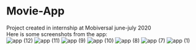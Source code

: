 # Movie-App
Project created in internship at Mobiversal june-july 2020<br/>
Here is some screenshots from the app:<br/>
![app (12)](https://user-images.githubusercontent.com/50969642/114272895-9d159380-9a20-11eb-8487-29d6080da606.jpg)
![app (11)](https://user-images.githubusercontent.com/50969642/114272890-9c7cfd00-9a20-11eb-954e-e389292db964.jpg)
![app (9)](https://user-images.githubusercontent.com/50969642/114272883-98e97600-9a20-11eb-8d75-8095aa030b20.jpg)
![app (10)](https://user-images.githubusercontent.com/50969642/114272887-9b4bd000-9a20-11eb-8a38-472fdf9c949b.jpg)
![app (8)](https://user-images.githubusercontent.com/50969642/114272881-96871c00-9a20-11eb-8ec5-b0a1b7fac859.jpg)
![app (7)](https://user-images.githubusercontent.com/50969642/114272880-95ee8580-9a20-11eb-892d-5b53e014f893.jpg)
![app (1)](https://user-images.githubusercontent.com/50969642/114272877-9424c200-9a20-11eb-9765-385913788951.jpg)
